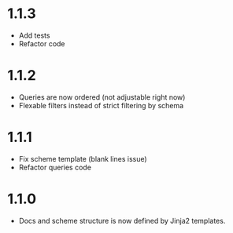 # 1.1.3

-    Add tests
-    Refactor code

# 1.1.2

-    Queries are now ordered (not adjustable right now)
-    Flexable filters instead of strict filtering by schema

# 1.1.1

-    Fix scheme template (blank lines issue)
-    Refactor queries code

# 1.1.0

-    Docs and scheme structure is now defined by Jinja2 templates.